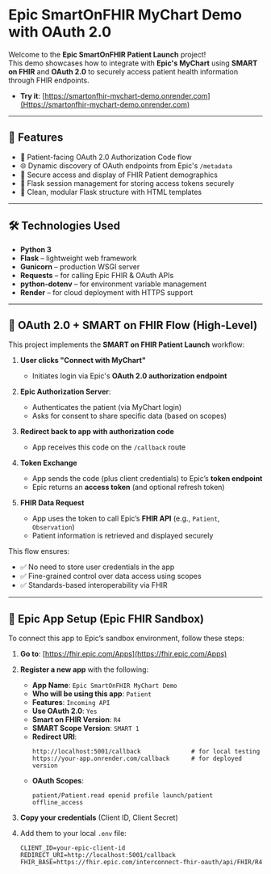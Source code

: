 # Epic SmartOnFHIR MyChart Demo with OAuth 2.0

Welcome to the **Epic SmartOnFHIR Patient Launch** project!  
This demo showcases how to integrate with **Epic's MyChart** using **SMART on FHIR** and **OAuth 2.0** to securely access patient health information through FHIR endpoints.

- **Try it**: [https://smartonfhir-mychart-demo.onrender.com](Https://smartonfhir-mychart-demo.onrender.com)
---

## 🌟 Features

- 🔐 Patient-facing OAuth 2.0 Authorization Code flow
- 🌐 Dynamic discovery of OAuth endpoints from Epic's `/metadata`
- 👤 Secure access and display of FHIR Patient demographics
- 💾 Flask session management for storing access tokens securely
- 📡 Clean, modular Flask structure with HTML templates

---

## 🛠 Technologies Used

- **Python 3**
- **Flask** – lightweight web framework
- **Gunicorn** – production WSGI server
- **Requests** – for calling Epic FHIR & OAuth APIs
- **python-dotenv** – for environment variable management
- **Render** – for cloud deployment with HTTPS support

---

## 🔄 OAuth 2.0 + SMART on FHIR Flow (High-Level)

This project implements the **SMART on FHIR Patient Launch** workflow:

1. **User clicks "Connect with MyChart"**
   - Initiates login via Epic's **OAuth 2.0 authorization endpoint**

2. **Epic Authorization Server**:
   - Authenticates the patient (via MyChart login)
   - Asks for consent to share specific data (based on scopes)

3. **Redirect back to app with authorization code**
   - App receives this code on the `/callback` route

4. **Token Exchange**
   - App sends the code (plus client credentials) to Epic’s **token endpoint**
   - Epic returns an **access token** (and optional refresh token)

5. **FHIR Data Request**
   - App uses the token to call Epic’s **FHIR API** (e.g., `Patient`, `Observation`)
   - Patient information is retrieved and displayed securely

This flow ensures:
- ✅ No need to store user credentials in the app
- ✅ Fine-grained control over data access using scopes
- ✅ Standards-based interoperability via FHIR

---

## 🏥 Epic App Setup (Epic FHIR Sandbox)

To connect this app to Epic’s sandbox environment, follow these steps:

1. **Go to**: [https://fhir.epic.com/Apps](https://fhir.epic.com/Apps)
2. **Register a new app** with the following:
   - **App Name**: `Epic SmartOnFHIR MyChart Demo`
   - **Who will be using this app**: `Patient`
   - **Features**: `Incoming API`
   - **Use OAuth 2.0**: `Yes`
   - **Smart on FHIR Version**: `R4`
   - **SMART Scope Version**: `SMART 1`
   - **Redirect URI**:
     ```
     http://localhost:5001/callback              # for local testing
     https://your-app.onrender.com/callback      # for deployed version
     ```
   - **OAuth Scopes**:
     ```
     patient/Patient.read openid profile launch/patient offline_access
     ```

3. **Copy your credentials** (Client ID, Client Secret)
4. Add them to your local `.env` file:
   ```env
   CLIENT_ID=your-epic-client-id
   REDIRECT_URI=http://localhost:5001/callback
   FHIR_BASE=https://fhir.epic.com/interconnect-fhir-oauth/api/FHIR/R4
